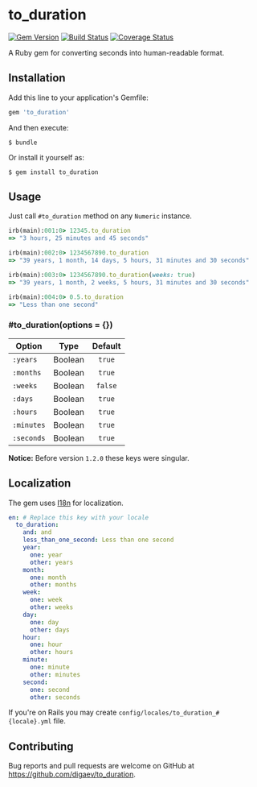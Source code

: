 # to_duration

[![Gem Version](https://badge.fury.io/rb/to_duration.svg)](https://badge.fury.io/rb/to_duration) [![Build Status](https://travis-ci.org/digaev/to_duration.svg)](https://travis-ci.org/digaev/to_duration) [![Coverage Status](https://coveralls.io/repos/github/digaev/to_duration/badge.svg?branch=master)](https://coveralls.io/github/digaev/to_duration?branch=master)

A Ruby gem for converting seconds into human-readable format.

## Installation

Add this line to your application's Gemfile:

```ruby
gem 'to_duration'
```

And then execute:

    $ bundle

Or install it yourself as:

    $ gem install to_duration

## Usage

Just call `#to_duration` method on any `Numeric` instance.

```ruby
irb(main):001:0> 12345.to_duration
=> "3 hours, 25 minutes and 45 seconds"

irb(main):002:0> 1234567890.to_duration
=> "39 years, 1 month, 14 days, 5 hours, 31 minutes and 30 seconds"

irb(main):003:0> 1234567890.to_duration(weeks: true)
=> "39 years, 1 month, 2 weeks, 5 hours, 31 minutes and 30 seconds"

irb(main):004:0> 0.5.to_duration
=> "Less than one second"
```

### #to_duration(options = {})

| Option | Type | Default |
|---|:-:|:-:|
| `:years` | Boolean | `true` |
| `:months` | Boolean | `true` |
| `:weeks` | Boolean | `false` |
| `:days` | Boolean | `true` |
| `:hours` | Boolean | `true` |
| `:minutes` | Boolean | `true` |
| `:seconds` | Boolean | `true` |

**Notice:** Before version `1.2.0` these keys were singular.

## Localization

The gem uses [I18n](https://github.com/svenfuchs/i18n) for localization.

```yml
en: # Replace this key with your locale
  to_duration:
    and: and
    less_than_one_second: Less than one second
    year:
      one: year
      other: years
    month:
      one: month
      other: months
    week:
      one: week
      other: weeks
    day:
      one: day
      other: days
    hour:
      one: hour
      other: hours
    minute:
      one: minute
      other: minutes
    second:
      one: second
      other: seconds
```

If you're on Rails you may create `config/locales/to_duration_#{locale}.yml` file.

## Contributing

Bug reports and pull requests are welcome on GitHub at https://github.com/digaev/to_duration.
